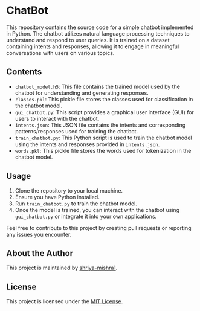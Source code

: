 # ChatBot

This repository contains the source code for a simple chatbot implemented in Python. The chatbot utilizes natural language processing techniques to understand and respond to user queries. It is trained on a dataset containing intents and responses, allowing it to engage in meaningful conversations with users on various topics.

## Contents

- `chatbot_model.h5`: This file contains the trained model used by the chatbot for understanding and generating responses.
- `classes.pkl`: This pickle file stores the classes used for classification in the chatbot model.
- `gui_chatbot.py`: This script provides a graphical user interface (GUI) for users to interact with the chatbot.
- `intents.json`: This JSON file contains the intents and corresponding patterns/responses used for training the chatbot.
- `train_chatbot.py`: This Python script is used to train the chatbot model using the intents and responses provided in `intents.json`.
- `words.pkl`: This pickle file stores the words used for tokenization in the chatbot model.

## Usage

1. Clone the repository to your local machine.
2. Ensure you have Python installed.
3. Run `train_chatbot.py` to train the chatbot model.
4. Once the model is trained, you can interact with the chatbot using `gui_chatbot.py` or integrate it into your own applications.

Feel free to contribute to this project by creating pull requests or reporting any issues you encounter.

## About the Author

This project is maintained by [shriya-mishra1](https://github.com/shriya-mishra1). 

## License

This project is licensed under the [MIT License](LICENSE). 

```
